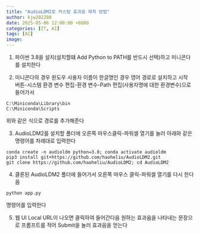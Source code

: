 ```yaml
---
title: "AudioLDM2로 커스텀 효과음 제작 방법"
author: kjw202288
date: 2025-05-06 12:00:00 +0800
categories: [IT, AI]
tags: [AI]
image: 
---
```


1. 파이썬 3.8을 설치(설치할떄 Add Python to PATH를 반드시 선택)하고 미니콘다를 설치한다

2. 미니콘다의 경우 윈도우 사용자 이름이 한글명인 경우 영어 경로로 설치하고 시작 버튼-시스템 환경 변수 편집-환경 변수-Path 편집(사용자명에 대한 환경변수)으로 들어가서
```
C:\Miniconda\Library\bin
C:\Miniconda\Scripts
```
위와 같은 식으로 경로를 추가해준다

3. AudioLDM2를 설치할 폴더에 오른쪽 마우스클릭-파워셀 열기를 눌러 아래와 같은 명령어를 차례대로 입력한다
```
conda create -n audioldm python=3.8; conda activate audioldm
pip3 install git+https://github.com/haoheliu/AudioLDM2.git
git clone https://github.com/haoheliu/AudioLDM2; cd AudioLDM2
```

4. 클론된 AudioLDM2 폴더에 들어가서 오른쪽 마우스 클릭-파워셀 열기를 다시 한다음 
```
python app.py
```
명령어를 입력한다

5. 웹 UI Local URL이 나오면 클릭하여 들어간다음 원하는 효과음을 나타내는 문장으로 프롬프트를 적어 Submit을 눌러 효과음을 얻는다